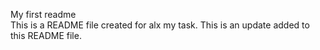 My first readme <br>
This is a README file created for alx my task.
This is an update added to this README file.
 

